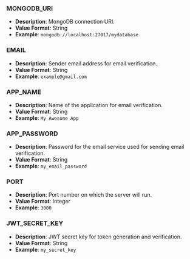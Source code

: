 ### MONGODB_URI

- **Description**: MongoDB connection URI.
- **Value Format**: String
- **Example**: `mongodb://localhost:27017/mydatabase`

### EMAIL

- **Description**: Sender email address for email verification.
- **Value Format**: String
- **Example**: `example@gmail.com`

### APP_NAME

- **Description**: Name of the application for email verification.
- **Value Format**: String
- **Example**: `My Awesome App`

### APP_PASSWORD

- **Description**: Password for the email service used for sending email verification.
- **Value Format**: String
- **Example**: `my_email_password`

### PORT

- **Description**: Port number on which the server will run.
- **Value Format**: Integer
- **Example**: `3000`

### JWT_SECRET_KEY

- **Description**: JWT secret key for token generation and verification.
- **Value Format**: String
- **Example**: `my_secret_key`
